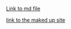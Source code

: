 [Link to md file](https://juliaTM.github.io/rsschool-cv/cv)

[link to the maked up site ](https://juliaTM.github.io/rsschool-cv/)
